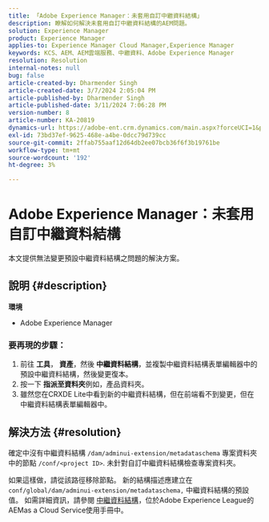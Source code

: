 ```yaml
---
title: 「Adobe Experience Manager：未套用自訂中繼資料結構」
description: 瞭解如何解決未套用自訂中繼資料結構的AEM問題。
solution: Experience Manager
product: Experience Manager
applies-to: Experience Manager Cloud Manager,Experience Manager
keywords: KCS、AEM、AEM雲端服務、中繼資料、Adobe Experience Manager
resolution: Resolution
internal-notes: null
bug: false
article-created-by: Dharmender Singh
article-created-date: 3/7/2024 2:05:04 PM
article-published-by: Dharmender Singh
article-published-date: 3/11/2024 7:06:28 PM
version-number: 8
article-number: KA-20819
dynamics-url: https://adobe-ent.crm.dynamics.com/main.aspx?forceUCI=1&pagetype=entityrecord&etn=knowledgearticle&id=bb7df1aa-8bdc-ee11-904d-6045bd006d92
exl-id: 73bd37ef-9625-468e-a4be-0dcc79d739cc
source-git-commit: 2ffab755aaf12d64db2ee07bcb36f6f3b19761be
workflow-type: tm+mt
source-wordcount: '192'
ht-degree: 3%

---
```


# Adobe Experience Manager：未套用自訂中繼資料結構


本文提供無法變更預設中繼資料結構之問題的解決方案。

## 說明 {#description}


<b>環境</b>

- Adobe Experience Manager


### <b>要再現的步驟：</b>

1. 前往 <b>工具</b>， <b>資產</b>，然後 <b>中繼資料結構</b>，並複製中繼資料結構表單編輯器中的預設中繼資料結構，然後變更復本。
2. 按一下 <b>指派至資料夾</b>例如，產品資料夾。
3. 雖然您在CRXDE Lite中看到新的中繼資料結構，但在前端看不到變更，但在中繼資料結構表單編輯器中。



## 解決方法 {#resolution}


確定中沒有中繼資料結構 `/dam/adminui-extension/metadataschema` 專案資料夾中的節點 `/conf/<project ID>`. 未針對自訂中繼資料結構檢查專案資料夾。

如果這樣做，請從該路徑移除節點。 新的結構描述應建立在 `conf/global/dam/adminui-extension/metadataschema,` 中繼資料結構的預設值。 如需詳細資訊，請參閱 [中繼資料結構](https://experienceleague.adobe.com/docs/experience-manager-cloud-service/content/assets/manage/metadata-schemas.html)，位於Adobe Experience League的AEMas a Cloud Service使用手冊中。
